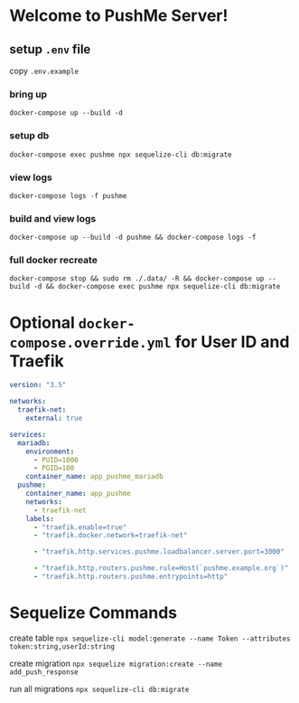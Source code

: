 Welcome to PushMe Server!
=================

## setup `.env` file
copy `.env.example`

### bring up
`docker-compose up --build -d`

### setup db
`docker-compose exec pushme npx sequelize-cli db:migrate`

### view logs
`docker-compose logs -f pushme`

### build and view logs
`docker-compose up --build -d pushme && docker-compose logs -f`


### full docker recreate
`docker-compose stop && sudo rm ./.data/ -R && docker-compose up --build -d && docker-compose exec pushme npx sequelize-cli db:migrate`

# Optional `docker-compose.override.yml` for User ID and Traefik
```yaml
version: "3.5"

networks:
  traefik-net:
    external: true

services:
  mariadb:
    environment:
      - PUID=1000
      - PGID=100
    container_name: app_pushme_mariadb
  pushme:
    container_name: app_pushme
    networks:
      - traefik-net
    labels:
      - "traefik.enable=true"
      - "traefik.docker.network=traefik-net"

      - "traefik.http.services.pushme.loadbalancer.server.port=3000"

      - "traefik.http.routers.pushme.rule=Host(`pushme.example.org`)"
      - "traefik.http.routers.pushme.entrypoints=http"
```


# Sequelize Commands

create table
`npx sequelize-cli model:generate --name Token --attributes token:string,userId:string`

create migration
`npx sequelize migration:create --name add_push_response`

run all migrations
`npx sequelize-cli db:migrate`
